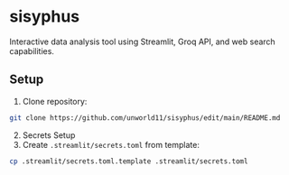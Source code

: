 # sisyphus

Interactive data analysis tool using Streamlit, Groq API, and web search capabilities.

## Setup

1. Clone repository:
```bash
git clone https://github.com/unworld11/sisyphus/edit/main/README.md
```

2. Secrets Setup
1. Create `.streamlit/secrets.toml` from template:
```bash
cp .streamlit/secrets.toml.template .streamlit/secrets.toml
```
